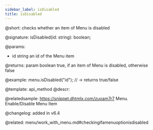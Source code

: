 ```yaml
---
sidebar_label: isDisabled
title: isDisabled
---          
```


@short: checks whether an item of Menu is disabled

@signature: isDisabled(id: string): boolean;

@params:
- id 		string		an id of the Menu item

@returns:
param 	boolean		true, if an item of Menu is disabled, otherwise false


@example:
menu.isDisabled("id"); // -> returns true/false


@template: api_method
@descr:


@relatedsample: https://snippet.dhtmlx.com/zuoam7r7	Menu. Enable/Disable Menu Item


@changelog: added in v6.4


@related: menu/work_with_menu.md#checkingifamenuoptionisdisabled